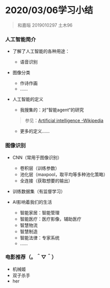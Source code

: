 # 2020/03/06学习小结
>  和嘉晅 2019010297 土木96

### 人工智能简介

* 了解了人工智能的各种用途：
  
    * 语音识别
* 图像分类
  * 作诗作画
  * ......
  
* 人工智能的定义
  
    * 我搜集的：对"智能agent“的研究

  > 参见：[Artificial intelligence -Wikipedia](https://en.wikipedia.org/wiki/Artificial_intelligence)
  
  * 更多的定义......
  

### 图像识别

* CNN（常用于图像识别）
  * 卷积层（训练参数）
  * 池化层（maxpool，取平均等多种池化策略）
  * 全连接（获取想要的输出）

* 训练数据集（有监督学习）
* AI影响着我们的生活
  * 智能家居：智能管理
  * 智能医疗：医疗影像，辅助医疗
  * 智慧物流
  * 智慧制造
  * 智能法律：专家系统
  * ......

### 电影推荐（。＾▽＾）

* 机械姬
* 双子杀手
* her